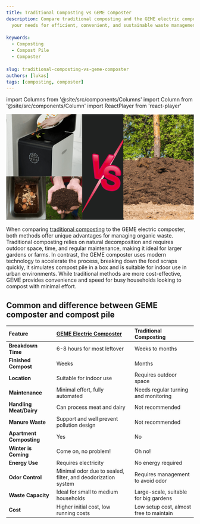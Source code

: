 ```yaml
---
title: Traditional Composting vs GEME Composter
description: Compare traditional composting and the GEME electric composter to discover which method best suits 
  your needs for efficient, convenient, and sustainable waste management.

keywords:
  - Composting
  - Compost Pile
  - Composter
  
slug: traditional-composting-vs-geme-composter
authors: [lukas]
tags: [composting, composter]
---
```

import Columns from '@site/src/components/Columns'
import Column from '@site/src/components/Column'
import ReactPlayer from 'react-player'

![Traditional Compost Pile](./img/compost-pile-vs-geme.png)

When comparing [traditional composting](/blog/how-to-start-a-simple-compost-pile-quickly) to the GEME electric composter, both methods offer unique advantages for managing organic waste. 
Traditional composting relies on natural decomposition and requires outdoor space, time, and regular maintenance, 
making it ideal for larger gardens or farms. In contrast, the GEME composter uses modern technology to accelerate the process, 
breaking down the food scraps quickly, it simulates compost pile in a box and is suitable for indoor use in urban environments. 
While traditional methods are more cost-effective, GEME provides convenience and speed for busy households looking to 
compost with minimal effort.

<!-- truncate -->

## Common and difference between GEME composter and compost pile 

| Feature                        | [GEME Electric Composter](/)                                 | Traditional Composting                  |
|:-------------------------------|:-------------------------------------------------------------|:----------------------------------------|
| **Breakdown Time**             | 6-8 hours for most leftover                                  | Weeks to months                         | 
| **Finished Compost**           | Weeks                                                        | Months                                  |
| **Location**                   | Suitable for indoor use                                      | Requires outdoor space                  |
| **Maintenance**                | Minimal effort, fully automated                              | Needs regular turning and monitoring    |
| **Handling Meat/Dairy**        | Can process meat and dairy                                   | Not recommended                         |
| **Manure Waste**               | Support and well prevent pollution design                    | Not recommended                         |
| **Apartment Composting**       | Yes                                                          | No                                      |
| **Winter is Coming**           | Come on, no problem!                                         | Oh no!                                  |
| **Energy Use**                 | Requires electricity                                         | No energy required                      |
| **Odor Control**               | Minimal odor due to sealed, filter, and deodorization system | Requires management to avoid odor       |
| **Waste Capacity**             | Ideal for small to medium households                         | Large-scale, suitable for big gardens   |
| **Cost**                       | Higher initial cost, low running costs                       | Low setup cost, almost free to maintain |
